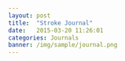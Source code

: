 ```yaml
---
layout: post
title:  "Stroke Journal"
date:   2015-03-20 11:26:01
categories: Journals
banner: /img/sample/journal.png
---
```


